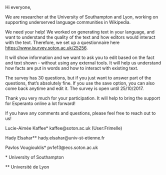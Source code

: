 Hi everyone,

We are researcher at the University of Southampton and Lyon, working on supporting underserved language communities in Wikipedia.

We need your help!
We worked on generating text in your language, and want to understand the quality of the text and how editors would interact with the text. 
Therefore, we set up a questionnaire here https://www.isurvey.soton.ac.uk/25256.

It will show information and we want to ask you to edit based on the fact and text shown - without using any external tools. It will help us understand how facts are put in words and how to interact with existing text.

The survey has 30 questions, but if you just want to answer part of the questions, that’s absolutely fine. If you use the save option, you can also come back anytime and edit it.
The survey is open until 25/10/2017.

Thank you very much for your participation. It will help to bring the support for Esperanto online a lot forward! 

If you have any comments and questions, please feel free to reach out to us!

<p>Lucie-Aimée Kaffee* kaffee@soton.ac.uk (User:Frimelle)</p>
<p>Hady Elsahar** hady.elsahar@univ-st-etienne.fr</p>
<p>Pavlos Vougiouklis* pv1e13@ecs.soton.ac.uk</p>
<p>* University of Southampton</p>
<p>** Université de Lyon</p>
